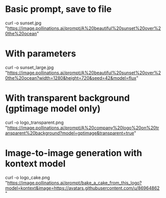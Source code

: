 # Basic prompt, save to file
curl -o sunset.jpg "https://image.pollinations.ai/prompt/A%20beautiful%20sunset%20over%20the%20ocean"

# With parameters
curl -o sunset_large.jpg "https://image.pollinations.ai/prompt/A%20beautiful%20sunset%20over%20the%20ocean?width=1280&height=720&seed=42&model=flux"

# With transparent background (gptimage model only)
curl -o logo_transparent.png "https://image.pollinations.ai/prompt/A%20company%20logo%20on%20transparent%20background?model=gptimage&transparent=true"

# Image-to-image generation with kontext model
curl -o logo_cake.png "https://image.pollinations.ai/prompt/bake_a_cake_from_this_logo?model=kontext&image=https://avatars.githubusercontent.com/u/86964862"